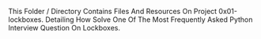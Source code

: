 This Folder / Directory Contains Files And Resources On Project 0x01-lockboxes.
Detailing How Solve One Of The Most Frequently Asked Python Interview Question On
Lockboxes.
